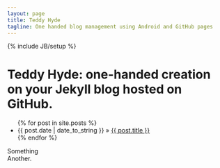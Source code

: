 ```yaml
---
layout: page
title: Teddy Hyde
tagline: One handed blog management using Android and GitHub pages
---
```

{% include JB/setup %}

<div class="hero-unit">

<h1>Teddy Hyde: one-handed creation on your Jekyll blog hosted on GitHub.</h1>

</div>

<div class="row">
<div class="span4">
<ul class="posts">
  {% for post in site.posts %}
    <li><span>{{ post.date | date_to_string }}</span> &raquo; <a href="{{ BASE_PATH }}{{ post.url }}">{{ post.title }}</a></li>
  {% endfor %}
</ul>
</div>

<div class="span4">
Something
</div>

<div class="span4">
Another.
</div>
</div>



